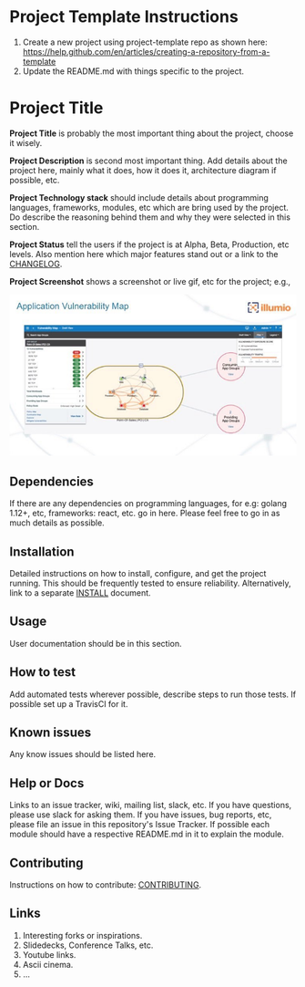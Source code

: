 # Project Template Instructions

1. Create a new project using project-template repo as shown here: https://help.github.com/en/articles/creating-a-repository-from-a-template
1. Update the README.md with things specific to the project.

# Project Title

**Project Title** is probably the most important thing about the project,
choose it wisely.

**Project Description** is second most important thing. Add details about
the project here, mainly what it does, how it does it, architecture 
diagram if possible, etc.

**Project Technology stack** should include details about programming languages,
frameworks, modules, etc which are bring used by the project. Do describe the
reasoning behind them and why they were selected in this section.

**Project Status** tell the users if the project is at Alpha, Beta, Production, etc levels.
Also mention here which major features stand out or a link to the [CHANGELOG](CHANGELOG.md).

**Project Screenshot** shows a screenshot or live gif, etc for the project; e.g.,

![](images/applicationvulnerabilitymap.jpg)


## Dependencies

If there are any dependencies on programming languages, for e.g: golang 1.12+, etc,
frameworks: react, etc. go in here. Please feel free to go in as much details as
possible.

## Installation

Detailed instructions on how to install, configure, and get the project running.
This should be frequently tested to ensure reliability. Alternatively, link to
a separate [INSTALL](INSTALL.md) document.

## Usage

User documentation should be in this section.

## How to test

Add automated tests wherever possible, describe steps to run those tests. If possible set up a TravisCI for it.

## Known issues

Any know issues should be listed here.

## Help or Docs 

Links to an issue tracker, wiki, mailing list, slack, etc.
If you have questions, please use slack for asking them.
If you have issues, bug reports, etc, please file an issue in this repository's Issue Tracker.
If possible each module should have a respective README.md in it to explain the module.

## Contributing

Instructions on how to contribute:  [CONTRIBUTING](CONTRIBUTING.md).

## Links

1. Interesting forks or inspirations.
1. Slidedecks, Conference Talks, etc.
1. Youtube links.
1. Ascii cinema.
1. ...
